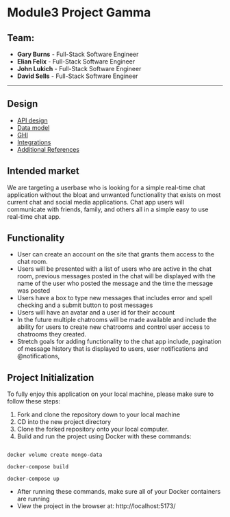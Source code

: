 # Module3 Project Gamma

## Team:

- **Gary Burns** - Full-Stack Software Engineer
- **Elian Felix** - Full-Stack Software Engineer
- **John Lukich** - Full-Stack Software Engineer
- **David Sells** - Full-Stack Software Engineer
---
## Design

- [API design](docs/api_design.md)
- [Data model](docs/database_erd.png)
- [GHI](docs/GHI_wireframe.png)
- [Integrations](docs/Integrations.md)
- [Additional References](docs)

## Intended market

We are targeting a userbase who is looking for a simple real-time chat application without the bloat and unwanted functionality that exists on most current chat and social media applications. Chat app users will communicate with friends, family, and others all in a simple easy to use real-time chat app.

## Functionality

- User can create an account on the site that grants them access to the chat room.
- Users will be presented with a list of users who are active in the chat room, previous messages posted in the chat will be displayed with the name of the user who posted the message and the time the message was posted
- Users have a box to type new messages that includes error and spell checking and a submit button to post messages
- Users will have an avatar and a user id for their account
- In the future multiple chatrooms will be made available and include the ability for users to create new chatrooms and control user access to chatrooms they created.
- Stretch goals for adding functionality to the chat app include, pagination of message history that is displayed to users, user notifications and @notifications,

## Project Initialization

To fully enjoy this application on your local machine, please make sure to follow these steps:

1. Fork and clone the repository down to your local machine
2. CD into the new project directory
3. Clone the forked repository onto your local computer.
4. Build and run the project using Docker with these commands:
```

docker volume create mongo-data

docker-compose build

docker-compose up

```

- After running these commands, make sure all of your Docker containers are running
- View the project in the browser at: http://localhost:5173/
